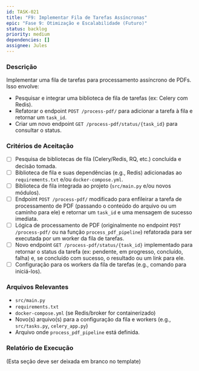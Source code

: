 ```yaml
---
id: TASK-021
title: "F9: Implementar Fila de Tarefas Assíncronas"
epic: "Fase 9: Otimização e Escalabilidade (Futuro)"
status: backlog
priority: medium
dependencies: []
assignee: Jules
---
```


### Descrição

Implementar uma fila de tarefas para processamento assíncrono de PDFs. Isso envolve:
*   Pesquisar e integrar uma biblioteca de fila de tarefas (ex: Celery com Redis).
*   Refatorar o endpoint `POST /process-pdf/` para adicionar a tarefa à fila e retornar um `task_id`.
*   Criar um novo endpoint `GET /process-pdf/status/{task_id}` para consultar o status.

### Critérios de Aceitação

- [ ] Pesquisa de bibliotecas de fila (Celery/Redis, RQ, etc.) concluída e decisão tomada.
- [ ] Biblioteca de fila e suas dependências (e.g., Redis) adicionadas ao `requirements.txt` e/ou `docker-compose.yml`.
- [ ] Biblioteca de fila integrada ao projeto (`src/main.py` e/ou novos módulos).
- [ ] Endpoint `POST /process-pdf/` modificado para enfileirar a tarefa de processamento de PDF (passando o conteúdo do arquivo ou um caminho para ele) e retornar um `task_id` e uma mensagem de sucesso imediata.
- [ ] Lógica de processamento de PDF (originalmente no endpoint `POST /process-pdf/` ou na função `process_pdf_pipeline`) refatorada para ser executada por um worker da fila de tarefas.
- [ ] Novo endpoint `GET /process-pdf/status/{task_id}` implementado para retornar o status da tarefa (ex: pendente, em progresso, concluído, falha) e, se concluído com sucesso, o resultado ou um link para ele.
- [ ] Configuração para os workers da fila de tarefas (e.g., comando para iniciá-los).

### Arquivos Relevantes

* `src/main.py`
* `requirements.txt`
* `docker-compose.yml` (se Redis/broker for containerizado)
* Novo(s) arquivo(s) para a configuração da fila e workers (e.g., `src/tasks.py`, `celery_app.py`)
* Arquivo onde `process_pdf_pipeline` está definida.

### Relatório de Execução

(Esta seção deve ser deixada em branco no template)
